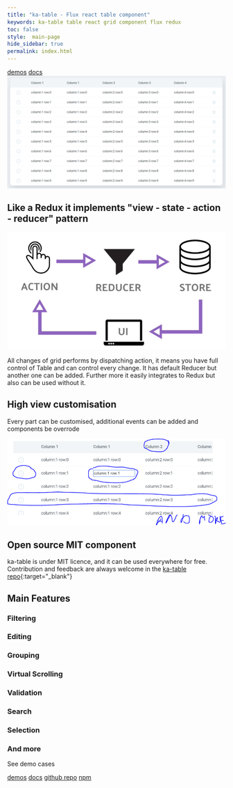```yaml
---
title: "ka-table - Flux react table component"
keywords: ka-table table react grid component flux redux
toc: false
style:  main-page
hide_sidebar: true
permalink: index.html
---
```


[demos](#) [docs](#)
![ka-table](./images/main.png)

## Like a Redux it implements "view - state - action - reducer" pattern

![Pattern](./images/pattern.png)

All changes of grid performs by dispatching action, it means you have full control of Table and can control every change. It has default Reducer but another one can be added. Further more it easily integrates to Redux but also can be used without it.

## High view customisation

Every part can be customised, additional events can be added and components be overrode

![Pattern](./images/customization.png)


## Open source MIT component

ka-table is under MIT licence, and it can be used everywhere for free. Contribution and feedback are always welcome in the [ka-table repo](https://github.com/komarovalexander/ka-table){:target="_blank"}

## Main Features
<div class="features">
  <div class="feature-block">
    <h3>Filtering</h3>
  </div>

  <div class="feature-block">
    <h3>Editing</h3>
  </div>

  <div class="feature-block">
    <h3>Grouping</h3>
  </div>

  <div class="feature-block">
    <h3>Virtual Scrolling</h3>
  </div>

  <div class="feature-block">
    <h3>Validation</h3>
  </div>

  <div class="feature-block">
    <h3>Search</h3>
  </div>

  <div class="feature-block">
    <h3>Selection</h3>
  </div>

  <div class="feature-block">
    <h3>And more</h3>
    <p>See demo cases</p>
  </div>
</div>

[demos](#) [docs](#) [github repo](#) [npm](#)